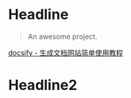 # Headline

> An awesome project.

 [docsify - 生成文档网站简单使用教程](https://segmentfault.com/a/1190000017576714)


# Headline2



